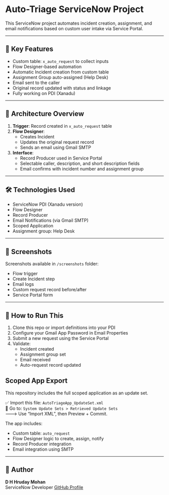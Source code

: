 # Auto-Triage ServiceNow Project

This ServiceNow project automates incident creation, assignment, and email notifications based on custom user intake via Service Portal.

---

## 🔧 Key Features

- Custom table: `x_auto_request` to collect inputs
- Flow Designer-based automation
- Automatic Incident creation from custom table
- Assignment Group auto-assigned (Help Desk)
- Email sent to the caller
- Original record updated with status and linkage
- Fully working on PDI (Xanadu)

---

## 📐 Architecture Overview

1. **Trigger**: Record created in `x_auto_request` table
2. **Flow Designer**:
   - Creates Incident
   - Updates the original request record
   - Sends an email using Gmail SMTP
3. **Interface**:
   - Record Producer used in Service Portal
   - Selectable caller, description, and short description fields
   - Email confirms with incident number and assignment group

---

## 🛠 Technologies Used

- ServiceNow PDI (Xanadu version)
- Flow Designer
- Record Producer
- Email Notifications (via Gmail SMTP)
- Scoped Application
- Assignment group: Help Desk

---

## 📸 Screenshots

Screenshots available in `/screenshots` folder:
- Flow trigger
- Create Incident step
- Email logs
- Custom request record before/after
- Service Portal form

---

## 🚀 How to Run This

1. Clone this repo or import definitions into your PDI
2. Configure your Gmail App Password in Email Properties
3. Submit a new request using the Service Portal
4. Validate:
   - Incident created
   - Assignment group set
   - Email received
   - Auto-request record updated

## Scoped App Export

This repository includes the full scoped application as an update set.

✅ Import this file: `AutoTriageApp_UpdateSet.xml`  
📍 Go to: `System Update Sets > Retrieved Update Sets`  
🡒 Use “Import XML”, then Preview + Commit.

The app includes:
- Custom table: `auto_request`
- Flow Designer logic to create, assign, notify
- Record Producer integration
- Email integration using SMTP


---

## 🙋 Author

**D H Hruday Mohan**  
ServiceNow Developer 
[GitHub Profile](https://github.com/hruday3632)
